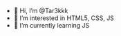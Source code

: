 - 👋 Hi, I’m @Tar3kkk
- 👀 I’m interested in HTML5, CSS, JS
- 🌱 I’m currently learning JS

<!---
Tar3kkk/Tar3kkk is a ✨ special ✨ repository because its `README.md` (this file) appears on your GitHub profile.
You can click the Preview link to take a look at your changes.
--->
